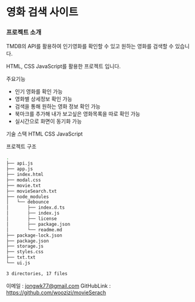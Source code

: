 # 영화 검색 사이트

### 프로젝트 소개

TMDB의 API를 활용하여 인기영화를 확인할 수 있고 원하는 영화를 검색할 수 있습니다.

HTML, CSS JavaScript를 활용한 프로젝트 입니다.

주요기능
- 인기 영화를 확인 가능
- 영화별 상세정보 확인 가능
- 검색을 통해 원하는 영화 정보 확인 가능
- 북마크를 추가해 내가 보고싶은 영화목록을 따로 확인 가능
- 실시간으로 화면이 동기화 가능

기술 스택
HTML
CSS
JavaScript

프로젝트 구조

```bash
.
├── api.js
├── app.js
├── index.html
├── modal.css
├── movie.txt
├── movieSearch.txt
├── node_modules
│   └── debounce
│       ├── index.d.ts
│       ├── index.js
│       ├── license
│       ├── package.json
│       └── readme.md
├── package-lock.json
├── package.json
├── storage.js
├── styles.css
├── txt.txt
└── ui.js

3 directories, 17 files
```


이메일 : jongwk77@gmail.com 
GitHubLink : https://github.com/woozizi/movieSerach
